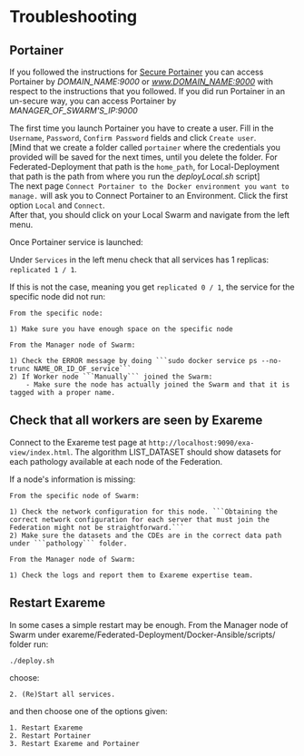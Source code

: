 # Troubleshooting

## Portainer

If you followed the instructions for <a href="../../Documentation/SecurePortainer.md#optional-secure-portainer">Secure Portainer</a> you can access Portainer by *DOMAIN_NAME:9000* or *www.DOMAIN_NAME:9000*  with respect to the instructions that you followed. If you did run Portainer in an un-secure way, you can access Portainer by *MANAGER_OF_SWARM'S_IP:9000*

The first time you launch Portainer you have to create a user.
Fill in the ```Username```, ```Password```, ```Confirm Password``` fields and click ```Create user```.<br/>
[Mind that we create a folder called ```portainer``` where the credentials you provided will be saved for the next times, until you delete the folder. For Federated-Deployment that path is the ```home_path```, for Local-Deployment that path is the path from where you run the *deployLocal.sh* script]<br/>
The next page ```Connect Portainer to the Docker environment you want to manage.``` will ask you to Connect Portainer to an Environment. Click the first option  ```Local``` and ```Connect```.<br/>
After that, you should click on your Local Swarm and navigate from the left menu.

Once Portainer service is launched:

Under ```Services``` in the left menu check that all services has 1 replicas: ```replicated 1 / 1```.<br/>

If this is not the case, meaning you get ```replicated 0 / 1```, the service for the specific node did not run:

    From the specific node:

    1) Make sure you have enough space on the specific node

    From the Manager node of Swarm:

    1) Check the ERROR message by doing ```sudo docker service ps --no-trunc NAME_OR_ID_OF_service```
    2) If Worker node ```Manually``` joined the Swarm:
        - Make sure the node has actually joined the Swarm and that it is tagged with a proper name.


## Check that all workers are seen by Exareme

Connect to the Exareme test page at `http://localhost:9090/exa-view/index.html`.
The algorithm LIST\_DATASET should show datasets for each pathology available at each node of the Federation.

If a node's information is missing:

    From the specific node of Swarm:

    1) Check the network configuration for this node. ```Obtaining the correct network configuration for each server that must join the Federation might not be straightforward.```
    2) Make sure the datasets and the CDEs are in the correct data path under ```pathology``` folder.

    From the Manager node of Swarm:

    1) Check the logs and report them to Exareme expertise team.

## Restart Exareme

In some cases a simple restart may be enough. From the Manager node of Swarm under exareme/Federated-Deployment/Docker-Ansible/scripts/ folder run:
```
./deploy.sh
```

choose:
```
2. (Re)Start all services.
```

and then choose one of the options given:
```
1. Restart Exareme
2. Restart Portainer
3. Restart Exareme and Portainer
```
